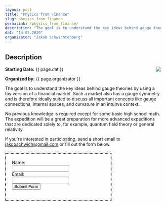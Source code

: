 ```yaml
---
layout: post
title: "Physics from Finance"
slug: physics_from_finance
permalink: /physics_from_finance/
description: "The goal is to understand the key ideas behind gauge theories by using a simple analogy."
dat: "14.07.2020"
organizator: "Jakob Schwichtenberg"
---
```


## Description

<div style="float: right;margin-left:20px;max-width:400px;">
<img src="/images/physicsfromfinance4.png"  >
</div>

**Starting Date:** {{ page.dat }}

**Organized by:** {{ page.organizator }}

The goal is to understand the key ideas behind gauge theories by using a toy version of a financial market. Such a market also has a gauge symmetry and is therefore ideally suited to discuss all important concepts like gauge connections, internal spaces, and curvature in an intuitve context.

No previous knowledge is required except for some basic high school math. The expedition will be a great preparation for more advanced expeditions that are dedicated solely to, for example, quantum field theory or general relativity.

If you're interested in participating, send a short email to [jakobschwich@gmail.com](mailto:jakobschwich@gmail.com) or fill out the form below.

<div style="border: 2px dotted #111;max-width:300px;padding:20px;margin-top:20px;">
<form action="https://formsubmit.co/jakobschwich@gmail.com" method="POST" cf-form>
  <label for="fname">Name:</label><br>
  <input type="text" id="name" name="name"><br>
  <label for="fname">Email:</label><br>
  <input type="email" id="email" name="email"> <br>
  <button type="submit">Submit Form</button>
</form>
</div>

<script>
  import { ConversationalForm } from 'conversational-form';

const cfInstance = new ConversationalForm({
    formEl: formElement,
    context: targetElement,
});
</script>
